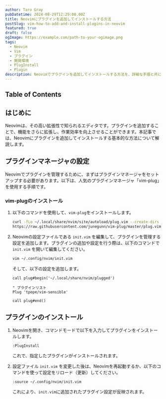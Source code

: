 ```yaml
---
author: Taro Gray
pubDatetime: 2024-08-29T12:29:00.00Z
title: Neovimにプラグインを追加してインストールする方法
postSlug: vim-how-to-add-and-install-plugins-in-neovim
featured: true
draft: false
ogImage: https://example.com/path-to-your-ogimage.png
tags:
  - Neovim
  - Vim
  - プラグイン
  - 開発環境
  - PlugInstall
  - Plugin
description: Neovimでプラグインを追加してインストールする方法を、詳細な手順と共に解説します。
---
```


## Table of Contents

## はじめに

Neovimは、その高い拡張性で知られるエディタです。プラグインを追加することで、機能をさらに拡張し、作業効率を向上させることができます。本記事では、Neovimにプラグインを追加してインストールする基本的な方法について解説します。

## プラグインマネージャの設定

Neovimでプラグインを管理するために、まずはプラグインマネージャをセットアップする必要があります。以下は、人気のプラグインマネージャ「vim-plug」を使用する手順です。

### vim-plugのインストール

1. 以下のコマンドを使用して、`vim-plug`をインストールします。

   ```bash
   curl -fLo ~/.local/share/nvim/site/autoload/plug.vim --create-dirs \
   https://raw.githubusercontent.com/junegunn/vim-plug/master/plug.vim
   ```

2. Neovimの設定ファイルである `init.vim` を編集して、プラグインを管理する設定を追加します。プラグインの追加や設定を行う際は、以下のコマンドで `init.vim` を開いて編集してください。

   ```bash
   vim ~/.config/nvim/init.vim
   ```

   そして、以下の設定を追加します。

   ```vim
   call plug#begin('~/.local/share/nvim/plugged')

   " プラグインリスト
   Plug 'tpope/vim-sensible'

   call plug#end()
   ```

## プラグインのインストール

1. Neovimを開き、コマンドモードで以下を入力してプラグインをインストールします。

   ```vim
   :PlugInstall
   ```

   これで、指定したプラグインがインストールされます。

2. 設定ファイル `init.vim` を変更した後は、Neovimを再起動するか、以下のコマンドを使って設定をリロード（更新）してください。

   ```vim
   :source ~/.config/nvim/init.vim
   ```

   これにより、`init.vim`に追加されたプラグイン設定が反映されます。
